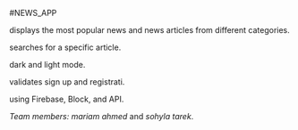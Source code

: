 #NEWS_APP

displays the most popular news and news articles from different categories.

searches for a specific article.

dark and light mode.

validates sign up and registrati.

using Firebase, Block, and API.

*Team members:*
*mariam ahmed* and 
*sohyla tarek*.
